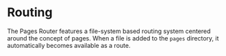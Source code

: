 # Routing

The Pages Router features a file-system based routing system centered around the concept of pages. When a file is added to the `pages` directory, it automatically becomes available as a route.